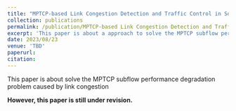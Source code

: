 ```yaml
---
title: "MPTCP-based Link Congestion Detection and Traffic Control in Software-Defined Networks  "
collection: publications
permalink: /publication/MPTCP-based Link Congestion Detection and Traffic Control in Software-Defined Networks  
excerpt: 'This paper is about a approach to solve the MPTCP subflow performance degradation problem caused by link congestion.'
date: 2023/08/23
venue: 'TBD'
paperurl: 
citation: 
---
```

This paper is about solve the MPTCP subflow performance degradation problem caused by link congestion

**However, this paper is still under revision.**